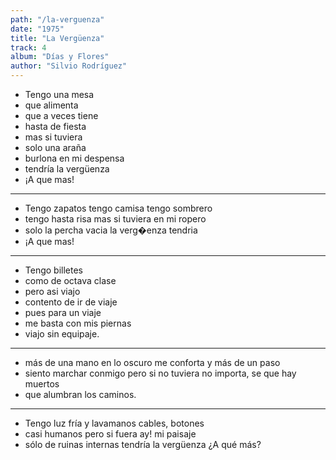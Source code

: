 ```yaml
---
path: "/la-verguenza"
date: "1975"
title: "La Vergüenza"
track: 4
album: "Días y Flores"
author: "Silvio Rodríguez"
---
```



- Tengo una mesa
- que alimenta
- que a veces tiene
- hasta de fiesta
- mas si tuviera
- solo una araña
- burlona en mi despensa
- tendría la vergüenza
- ¡A que mas!

---

- Tengo zapatos tengo camisa tengo sombrero
- tengo hasta risa mas si tuviera en mi ropero
- solo la percha vacia la verg�enza tendria
- ¡A que mas!

---

- Tengo billetes
- como de octava clase
- pero asi viajo
- contento de ir de viaje
- pues para un viaje
- me basta con mis piernas
- viajo sin equipaje.

---

- más de una mano en lo oscuro me conforta y más de un paso
- siento marchar conmigo pero si no tuviera no importa, se que hay muertos
- que alumbran los caminos.

---

- Tengo luz fría y lavamanos cables, botones
- casi humanos pero si fuera ay! mi paisaje
- sólo de ruinas internas tendría la vergüenza ¿A qué más?
